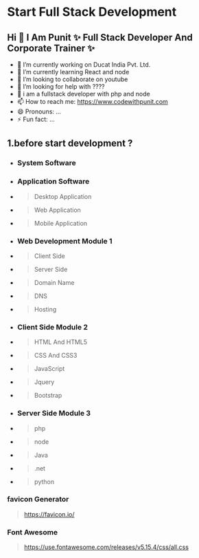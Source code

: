 # Start Full Stack Development

<!-- <img src="Web-Application-Development.png"> -->

## Hi  👋  I Am Punit ✨ Full Stack Developer And Corporate Trainer  ✨

- 🔭 I’m currently working on Ducat India Pvt. Ltd.
- 🌱 I’m currently learning React and node
- 👯 I’m looking to collaborate on youtube
- 🤔 I’m looking for help with ????
- 💬 i am a fullstack developer with php and node
- 📫 How to reach me: https://www.codewithpunit.com
- 😄 Pronouns: ...
- ⚡ Fun fact: ...

## 1.before start development ?

- ### System Software 

- ### Application Software
- > Desktop Application
- > Web Application 
- > Mobile Application

- ### Web Development Module 1
- > Client Side
- > Server Side 
- > Domain Name
- > DNS
- > Hosting

- ### Client Side Module 2
- > HTML And HTML5
- > CSS And CSS3
- > JavaScript
- > Jquery
- > Bootstrap

- ### Server Side Module 3
- > php
- > node
- > Java
- > .net
- > python



### favicon Generator 

> https://favicon.io/

### Font Awesome 

> https://use.fontawesome.com/releases/v5.15.4/css/all.css 

